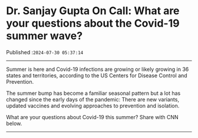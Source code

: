 # Dr. Sanjay Gupta On Call: What are your questions about the Covid-19 summer wave?

Published :`2024-07-30 05:37:14`

---

Summer is here and Covid-19 infections are growing or likely growing in 36 states and territories, according to the US Centers for Disease Control and Prevention.

The summer bump has become a familiar seasonal pattern but a lot has changed since the early days of the pandemic: There are new variants, updated vaccines and evolving approaches to prevention and isolation.

What are your questions about Covid-19 this summer? Share with CNN below.

---

